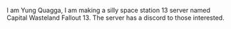 I am Yung Quagga, I am making a silly space station 13 server named Capital Wasteland Fallout 13. The server has a discord to those interested.
